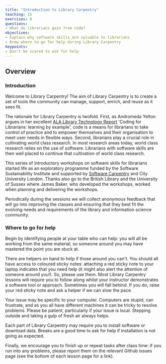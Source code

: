 ```yaml
---
title: "Introduction to Library Carpentry"
teaching: 15
exercises: 0
questions:
- What do librarians gain from code?
objectives:
- Explain why software skills are valuable to librarians
- Know where to go for help during Library Carpentry
keypoints:
- Don't be scared to ask for help
---
```


## Overview

### Introduction

Welcome to Library Carpentry! The aim of Library Carpentry is to create a set of tools the community can manage, support, enrich, and reuse as it sees fit. 

The rationale for Library Carpentry is twofold. First, as Andromeda Yelton argues in her excellent [ALA Library Technology Report](http://journals.ala.org/ltr/issue/view/506) 'Coding for Librarians: learning by example', code is a means for librarians to take control of practice and to empower themselves and their organisation to meet user needs in flexible ways. Second, librarians play a crucial role in cultivating world class research. In most research areas today, world class research relies on the use of software. Librarians with software skills are then well placed to continue that cultivation of world class research.

This series of introductory workshops on software skills for librarians started life as an exploratory programme funded by the Software Sustainability Institute and supported by [Software Carpentry](http://software-carpentry.org/) and City University London. Thanks also go to the British Library and the University of Sussex where James Baker, who developed the workshops, worked when planning and delivering the workshops. 

Periodically during the sessions we will collect anonymous feedback that will go into improving the classes and ensuring that they best fit the evolving needs and requirements of the library and information science community.



### Where to go for help 

Begin by identifying people at your table who can help: you will all be working from the same material, so someone around you may have mastered the point you are stuck at.

There are helpers on hand to help if those around you can't. You should all have access to coloured sticky notes: attaching a red sticky note to your laptop indicates that you need help (it might also alert the attention of someone around you!). So, please use them. Most Library Carpentry lessons will require you to follow along whilst your instructor demonstrates a software tool or approach. Sometimes you will fall behind. If you do, raise your red sticky note and ask a helper if we can slow the pace.

Your issue may be specific to your computer. Computers are stupid, can frustrate, and as you all have different machines it can be tricky to resolve problems. Please be patient, particularly if your issue is local. Stepping outside and taking a gulp of fresh air always helps.

Each part of Library Carpentry may require you to install software or download data. Breaks are a good time to ask for help if installation is not going as expected.

Finally, we encourage you to finish up or repeat tasks after class time: if you run into any problems, please report them on the relevant Github issues page (see the bottom of each lesson page for a link).


